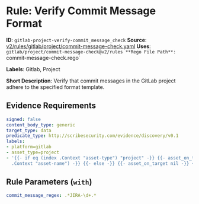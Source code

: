 # Rule: Verify Commit Message Format

**ID**: `gitlab-project-verify-commit_message_check`
**Source**: [v2/rules/gitlab/project/commit-message-check.yaml](https://github.com/scribe-public/sample-policies/v2/rules/gitlab/project/commit-message-check.yaml)
**Uses**: `gitlab/project/commit-message-check@v2/rules
**Rego File Path**: `commit-message-check.rego`

**Labels**: Gitlab, Project

**Short Description**: Verify that commit messages in the GitLab project adhere to the specified format template.

## Evidence Requirements

```yaml
signed: false
content_body_type: generic
target_type: data
predicate_type: http://scribesecurity.com/evidence/discovery/v0.1
labels:
- platform=gitlab
- asset_type=project
- '{{- if eq (index .Context "asset-type") "project" -}} {{- asset_on_target (index
  .Context "asset-name") -}} {{- else -}} {{- asset_on_target nil -}} {{- end -}}'
```
## Rule Parameters (`with`)

```yaml
commit_message_regex: .*JIRA-\d+.*
```
